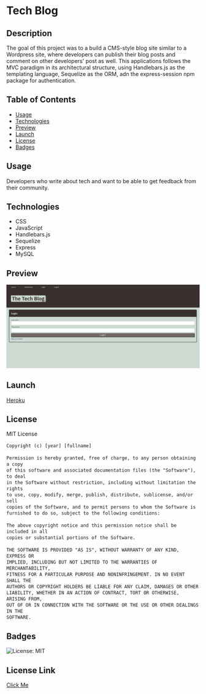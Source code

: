 # Tech Blog

  ## Description
  The goal of this project was to a build a CMS-style blog site similar to a Wordpress site, where developers can publish their blog posts and comment on other developers' post as well. This applications follows the MVC paradigm in its architectural structure, using Handlebars.js as the templating language, Sequelize as the ORM, adn the express-session npm package for authentication. 
  
  ## Table of Contents
  - [Usage](#usage)
  - [Technologies](#technologies)
  - [Preview](#preview)
  - [Launch](#launch)
  - [License](#license)
  - [Badges](#badges)

  ## Usage
  Developers who write about tech and want to be able to get feedback from their community.  
  ## Technologies
  - CSS
  - JavaScript
  - Handlebars.js
  - Sequelize
  - Express
  - MySQL
  ## Preview
  ![Img](/images/preview.PNG)
  ## Launch
  [Heroku](https://tech-blog-mvc-app.herokuapp.com/) 
  ## License
  MIT License

    Copyright (c) [year] [fullname]
    
    Permission is hereby granted, free of charge, to any person obtaining a copy
    of this software and associated documentation files (the "Software"), to deal
    in the Software without restriction, including without limitation the rights
    to use, copy, modify, merge, publish, distribute, sublicense, and/or sell
    copies of the Software, and to permit persons to whom the Software is
    furnished to do so, subject to the following conditions:
    
    The above copyright notice and this permission notice shall be included in all
    copies or substantial portions of the Software.
    
    THE SOFTWARE IS PROVIDED "AS IS", WITHOUT WARRANTY OF ANY KIND, EXPRESS OR
    IMPLIED, INCLUDING BUT NOT LIMITED TO THE WARRANTIES OF MERCHANTABILITY,
    FITNESS FOR A PARTICULAR PURPOSE AND NONINFRINGEMENT. IN NO EVENT SHALL THE
    AUTHORS OR COPYRIGHT HOLDERS BE LIABLE FOR ANY CLAIM, DAMAGES OR OTHER
    LIABILITY, WHETHER IN AN ACTION OF CONTRACT, TORT OR OTHERWISE, ARISING FROM,
    OUT OF OR IN CONNECTION WITH THE SOFTWARE OR THE USE OR OTHER DEALINGS IN THE
    SOFTWARE.
  ## Badges
  ![License: MIT](https://img.shields.io/badge/License-MIT-yellow.svg)
  ## License Link
  [Click Me](https://opensource.org/licenses/MIT) 
